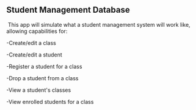 ## Student Management Database

 This app will simulate what a student management system will work like, allowing capabilities for:
 
 -Create/edit a class
 
 -Create/edit a student
 
 -Register a student for a class
 
 -Drop a student from a class
 
 -View a student's classes
 
 -View enrolled students for a class
